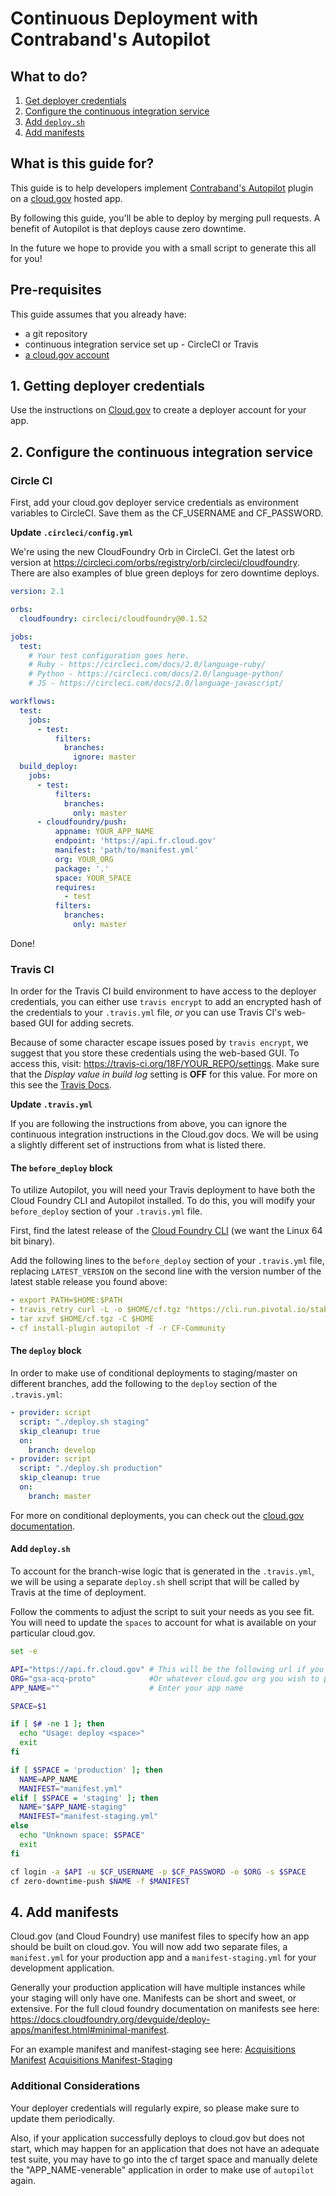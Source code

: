 # Continuous Deployment with Contraband's Autopilot
## What to do?

1. [Get deployer credentials](#1-getting-deployer-credentials)
2. [Configure the continuous integration service](#2-configure-the-continuous-integration-service)
3. [Add `deploy.sh`](#3-add-deploysh)
4. [Add manifests](#4-add-manifests)

## What is this guide for?

This guide is to help developers implement [Contraband's Autopilot](https://github.com/contraband/autopilot) plugin on a [cloud.gov](https://cloud.gov/) hosted app.

By following this guide, you'll be able to deploy by merging pull requests. A benefit of Autopilot is that deploys cause zero downtime.

In the future we hope to provide you with a small script to generate this all for you!

## Pre-requisites

This guide assumes that you already have:
- a git repository
- continuous integration service set up - CircleCI or Travis
- [a cloud.gov account](https://cloud.gov/docs/getting-started/accounts/?)

## 1. Getting deployer credentials

Use the instructions on [Cloud.gov](https://cloud.gov/docs/apps/continuous-deployment/#provisioning-deployment-credentials) to create a deployer account for your app.

## 2. Configure the continuous integration service

### Circle CI

First, add your cloud.gov deployer service credentials as environment variables to CircleCI. Save them as the CF_USERNAME and CF_PASSWORD.

**Update `.circleci/config.yml`**

We're using the new CloudFoundry Orb in CircleCI. Get the latest orb version at https://circleci.com/orbs/registry/orb/circleci/cloudfoundry. There are also examples of blue green deploys for zero downtime deploys. 

```yml
version: 2.1

orbs:
  cloudfoundry: circleci/cloudfoundry@0.1.52

jobs:
  test:
    # Your test configuration goes here.
    # Ruby - https://circleci.com/docs/2.0/language-ruby/
    # Python - https://circleci.com/docs/2.0/language-python/
    # JS - https://circleci.com/docs/2.0/language-javascript/

workflows:
  test:
    jobs:
      - test:
          filters:
            branches:
              ignore: master
  build_deploy:
    jobs:
      - test:
          filters:
            branches:
              only: master
      - cloudfoundry/push:
          appname: YOUR_APP_NAME
          endpoint: 'https://api.fr.cloud.gov'
          manifest: 'path/to/manifest.yml'
          org: YOUR_ORG
          package: '.'
          space: YOUR_SPACE
          requires:
            - test
          filters:
            branches:
              only: master
```

Done!

### Travis CI

In order for the Travis CI build environment to have access to the deployer credentials, you can either use `travis encrypt` to add an encrypted hash of the credentials to your `.travis.yml` file, _or_ you can use Travis CI's web-based GUI for adding secrets.

Because of some character escape issues posed by `travis encrypt`, we suggest that you store these credentials using the web-based GUI. To access this, visit: https://travis-ci.org/18F/YOUR_REPO/settings. Make sure that the *Display value in build log* setting is **OFF** for this value. For more on this see the [Travis Docs]( https://docs.travis-ci.com/user/encryption-keys/#Note-on-escaping-certain-symbols).

**Update `.travis.yml`**

If you are following the instructions from above, you can ignore the continuous integration instructions in the Cloud.gov docs. We will be using a slightly different set of instructions from what is listed there.

#### The `before_deploy` block

To utilize Autopilot, you will need your Travis deployment to have both the Cloud Foundry CLI and Autopilot installed. To do this, you will modify your `before_deploy` section of your `.travis.yml` file.

First, find the latest release of the [Cloud Foundry CLI](https://github.com/cloudfoundry/cli/releases) (we want the Linux 64 bit binary).

Add the following lines to the `before_deploy` section of your `.travis.yml` file, replacing `LATEST_VERSION` on the second line with the version number of the latest stable release you found above:

```yml
- export PATH=$HOME:$PATH
- travis_retry curl -L -o $HOME/cf.tgz "https://cli.run.pivotal.io/stable?release=linux64-binary&version=LATEST_VERSION"
- tar xzvf $HOME/cf.tgz -C $HOME
- cf install-plugin autopilot -f -r CF-Community
```

#### The `deploy` block

In order to make use of conditional deployments to staging/master on different branches, add the following to the `deploy` section of the `.travis.yml`:

```yml
- provider: script
  script: "./deploy.sh staging"
  skip_cleanup: true
  on:
    branch: develop
- provider: script
  script: "./deploy.sh production"
  skip_cleanup: true
  on:
    branch: master
```

For more on conditional deployments, you can check out the [cloud.gov documentation](https://cloud.gov/docs/apps/continuous-deployment/#using-conditional-deployments).


#### Add `deploy.sh`

To account for the branch-wise logic that is generated in the `.travis.yml`, we will be using a separate `deploy.sh` shell script that will be called by Travis at the time of deployment.

Follow the comments to adjust the script to suit your needs as you see fit. You will need to update the `spaces` to account for what is available on your particular cloud.gov.

```sh
set -e

API="https://api.fr.cloud.gov" # This will be the following url if you are still deploying to E/W 'https://api.cloud.gov'
ORG="gsa-acq-proto"            #Or whatever cloud.gov org you wish to place the app in
APP_NAME=""                    # Enter your app name

SPACE=$1

if [ $# -ne 1 ]; then
  echo "Usage: deploy <space>"
  exit
fi

if [ $SPACE = 'production' ]; then
  NAME=APP_NAME
  MANIFEST="manifest.yml"
elif [ $SPACE = 'staging' ]; then
  NAME="$APP_NAME-staging"
  MANIFEST="manifest-staging.yml"
else
  echo "Unknown space: $SPACE"
  exit
fi

cf login -a $API -u $CF_USERNAME -p $CF_PASSWORD -o $ORG -s $SPACE
cf zero-downtime-push $NAME -f $MANIFEST
```

## 4. Add manifests
Cloud.gov (and Cloud Foundry) use manifest files to specify how an app should be built on cloud.gov. You will now add two separate files, a `manifest.yml` for your production app and a `manifest-staging.yml` for your development application.

Generally your production application will have multiple instances while your staging will only have one. Manifests can be short and sweet, or extensive. For the full cloud foundry documentation on manifests see here: https://docs.cloudfoundry.org/devguide/deploy-apps/manifest.html#minimal-manifest.

For an example manifest and manifest-staging see here:
[Acquisitions Manifest](https://github.com/18F/acquisitions.18f.gov/blob/develop/manifest.yml)
[Acquisitions Manifest-Staging](https://github.com/18F/acquisitions.18f.gov/blob/develop/manifest-staging.yml)

### Additional Considerations
Your deployer credentials will regularly expire, so please make sure to update them periodically.

Also, if your application successfully deploys to cloud.gov but does not start, which may happen for an application that does not have an adequate test suite, you may have to go into the cf target space and manually delete the "APP_NAME-venerable" application in order to make use of `autopilot` again.
